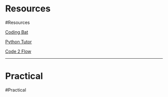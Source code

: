 # Resources
#Resources

[Coding Bat](https://codingbat.com)

[Python Tutor](https://pythontutor.com)

[Code 2 Flow](https://code2flow.com)

---

# Practical
#Practical
